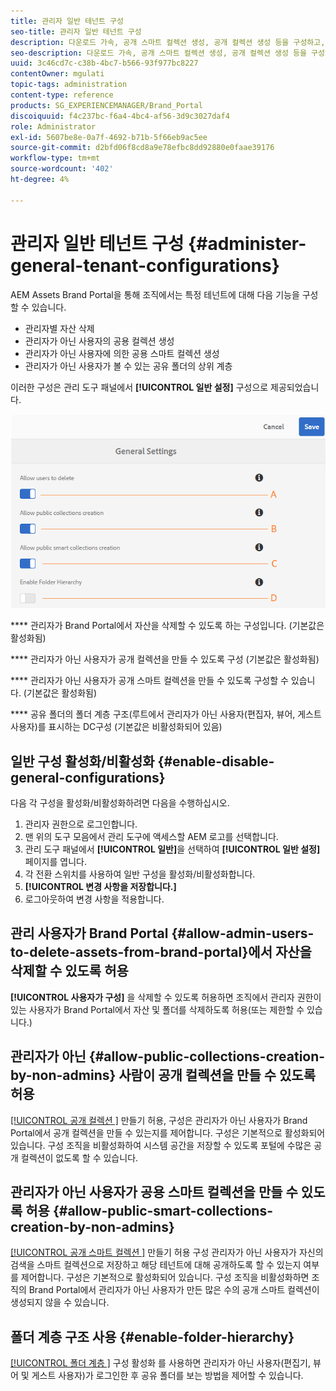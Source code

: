 ```yaml
---
title: 관리자 일반 테넌트 구성
seo-title: 관리자 일반 테넌트 구성
description: 다운로드 가속, 공개 스마트 컬렉션 생성, 공개 컬렉션 생성 등을 구성하고, 관리 사용자가 테넌트에 대한 자산을 삭제할 수 있도록 합니다.
seo-description: 다운로드 가속, 공개 스마트 컬렉션 생성, 공개 컬렉션 생성 등을 구성하고, 관리 사용자가 테넌트에 대한 자산을 삭제할 수 있도록 합니다.
uuid: 3c46cd7c-c38b-4bc7-b566-93f977bc8227
contentOwner: mgulati
topic-tags: administration
content-type: reference
products: SG_EXPERIENCEMANAGER/Brand_Portal
discoiquuid: f4c237bc-f6a4-4bc4-af56-3d9c3027daf4
role: Administrator
exl-id: 5607be8e-0a7f-4692-b71b-5f66eb9ac5ee
source-git-commit: d2bfd06f8cd8a9e78efbc8dd92880e0faae39176
workflow-type: tm+mt
source-wordcount: '402'
ht-degree: 4%

---
```


# 관리자 일반 테넌트 구성 {#administer-general-tenant-configurations}

AEM Assets Brand Portal을 통해 조직에서는 특정 테넌트에 대해 다음 기능을 구성할 수 있습니다.

* 관리자별 자산 삭제
* 관리자가 아닌 사용자의 공용 컬렉션 생성
* 관리자가 아닌 사용자에 의한 공용 스마트 컬렉션 생성
* 관리자가 아닌 사용자가 볼 수 있는 공유 폴더의 상위 계층

이러한 구성은 관리 도구 패널에서 **[!UICONTROL 일반 설정]** 구성으로 제공되었습니다.

![](assets/general-config.png)

****   관리자가 Brand Portal에서 자산을 삭제할 수 있도록 하는 구성입니다. (기본값은 활성화됨)

****   관리자가 아닌 사용자가 공개 컬렉션을 만들 수 있도록 구성 (기본값은 활성화됨)

****   관리자가 아닌 사용자가 공개 스마트 컬렉션을 만들 수 있도록 구성할 수 있습니다. (기본값은 활성화됨)

****  공유 폴더의 폴더 계층 구조(루트에서 관리자가 아닌 사용자(편집자, 뷰어, 게스트 사용자)를 표시하는 DC구성 (기본값은 비활성화되어 있음)

## 일반 구성 활성화/비활성화 {#enable-disable-general-configurations}

다음 각 구성을 활성화/비활성화하려면 다음을 수행하십시오.

1. 관리자 권한으로 로그인합니다.
1. 맨 위의 도구 모음에서 관리 도구에 액세스할 AEM 로고를 선택합니다.
1. 관리 도구 패널에서 **[!UICONTROL 일반]**&#x200B;을 선택하여 **[!UICONTROL 일반 설정]** 페이지를 엽니다.
1. 각 전환 스위치를 사용하여 일반 구성을 활성화/비활성화합니다.
1. **[!UICONTROL 변경 사항을 저장합니다.]**
1. 로그아웃하여 변경 사항을 적용합니다.

## 관리 사용자가 Brand Portal {#allow-admin-users-to-delete-assets-from-brand-portal}에서 자산을 삭제할 수 있도록 허용

**[!UICONTROL 사용자가 구성]** 을 삭제할 수 있도록 허용하면 조직에서 관리자 권한이 있는 사용자가 Brand Portal에서 자산 및 폴더를 삭제하도록 허용(또는 제한할 수 있습니다.)

## 관리자가 아닌 {#allow-public-collections-creation-by-non-admins} 사람이 공개 컬렉션을 만들 수 있도록 허용

[[!UICONTROL 공개 컬렉션 ]](../using/brand-portal-share-collection.md#main-pars-text-1915052376) 만들기 허용, 구성은 관리자가 아닌 사용자가 Brand Portal에서 공개 컬렉션을 만들 수 있는지를 제어합니다. 구성은 기본적으로 활성화되어 있습니다. 구성 조직을 비활성화하여 시스템 공간을 저장할 수 있도록 포털에 수많은 공개 컬렉션이 없도록 할 수 있습니다.

## 관리자가 아닌 사용자가 공용 스마트 컬렉션을 만들 수 있도록 허용 {#allow-public-smart-collections-creation-by-non-admins}

[[!UICONTROL 공개 스마트 컬렉션 ]](../using/brand-portal-searching.md#main-pars-header-500620467) 만들기 허용 구성 관리자가 아닌 사용자가 자신의 검색을 스마트 컬렉션으로 저장하고 해당 테넌트에 대해 공개하도록 할 수 있는지 여부를 제어합니다. 구성은 기본적으로 활성화되어 있습니다. 구성 조직을 비활성화하면 조직의 Brand Portal에서 관리자가 아닌 사용자가 만든 많은 수의 공개 스마트 컬렉션이 생성되지 않을 수 있습니다.

<!-- 
## Allow download acceleration {#allow-download-acceleration}

[[!UICONTROL Allow download acceleration]](../using/accelerated-download.md) configuration lets the organizations to allow accelerated downloads of assets from Brand Portal and shared links, by integrating with IBM Aspera Connect that is an install-on-demand application. The application uses proprietary technology to remove TCP overheads.
-->

## 폴더 계층 구조 사용 {#enable-folder-hierarchy}

[[!UICONTROL 폴더 계층 ]](../using/brand-portal-sharing-folders.md#non-admin-user-access-to-shared-folders) 구성 활성화 를 사용하면 관리자가 아닌 사용자(편집기, 뷰어 및 게스트 사용자)가 로그인한 후 공유 폴더를 보는 방법을 제어할 수 있습니다.
